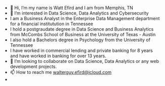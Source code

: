 - 👋 Hi, I’m my name is Watt Efird and I am from Memphis, TN
- 👀 I’m interested in Data Science, Data Analytics and Cybersecurity
- I am a Business Analyst in the Enterprise Data Management department for a financial institutution in Tennessee
- I hold a postgraudate degree in Data Science and Business Analytics from McCombs School of Business at the University of Texas - Austin
- I also hold a Bachelors degree in Psychology from the University of Tennessee
- I have worked in commercial lending and private banking for 8 years and have worked in banking for over 13 years.
- 💞️ I’m looking to collaborate on Data Science, Data Analytics or any web development projects.
- 📫 How to reach me walterguy.efird@icloud.com
- 

<!---
WattEfird4/WattEfird4 is a ✨ special ✨ repository because its `README.md` (this file) appears on your GitHub profile.
You can click the Preview link to take a look at your changes.
--->
